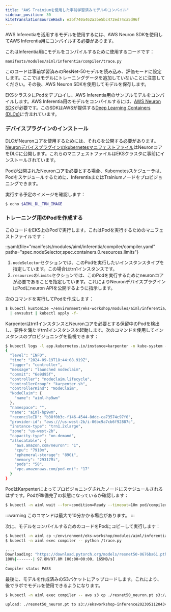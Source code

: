 ```yaml
---
title: "AWS Trainiumを使用した事前学習済みモデルのコンパイル"
sidebar_position: 30
kiteTranslationSourceHash: e3bf740a462a3be5bc472ed74ca5d96f
---
```


AWS Inferentiaを活用するモデルを使用するには、AWS Neuron SDKを使用してAWS Inferentia用にコンパイルする必要があります。

これはInferentia用にモデルをコンパイルするために使用するコードです：

```file
manifests/modules/aiml/inferentia/compiler/trace.py
```

このコードは事前学習済みのResNet-50モデルを読み込み、評価モードに設定します。ここではモデルにトレーニングデータを追加していないことに注意してください。その後、AWS Neuron SDKを使用してモデルを保存します。

EKSクラスタにPodをデプロイし、AWS Inferentia用のサンプルモデルをコンパイルします。AWS Inferentia用のモデルをコンパイルするには、[AWS Neuron SDK](https://aws.amazon.com/machine-learning/neuron/)が必要です。このSDKはAWSが提供する[Deep Learning Containers (DLCs)](https://github.com/aws/deep-learning-containers/blob/v8.12-tf-1.15.5-tr-gpu-py37/available_images.md#neuron-inference-containers)に含まれています。

### デバイスプラグインのインストール

DLCがNeuronコアを使用するためには、それらを公開する必要があります。[Neuronデバイスプラグインのkubernetesマニフェストファイル](https://github.com/aws-neuron/aws-neuron-sdk/tree/master/src/k8)はNeuronコアをDLCに公開します。これらのマニフェストファイルはEKSクラスタに事前にインストールされています。

Podが公開されたNeuronコアを必要とする場合、Kubernetesスケジューラは、Podをスケジュールするために、InferentiaまたはTrainiumノードをプロビジョニングできます。

実行する予定のイメージを確認します：

```bash
$ echo $AIML_DL_TRN_IMAGE
```

### トレーニング用のPodを作成する

このコードをEKS上のPodで実行します。これはPodを実行するためのマニフェストファイルです：

::yaml{file="manifests/modules/aiml/inferentia/compiler/compiler.yaml" paths="spec.nodeSelector,spec.containers.0.resources.limits"}

1. `nodeSelector`セクションでは、このPodを実行したいインスタンスタイプを指定しています。この場合はtrn1インスタンスです。
2. `resources`の`limits`セクションでは、このPodを実行するためにneuronコアが必要であることを指定しています。これによりNeuronデバイスプラグインはPodにneuron APIを公開するように指示します。

次のコマンドを実行してPodを作成します：

```bash timeout=900
$ kubectl kustomize ~/environment/eks-workshop/modules/aiml/inferentia/compiler \
  | envsubst | kubectl apply -f-
```

Karpenterはtrn1インスタンスとNeuronコアを必要とする保留中のPodを検出し、要件を満たすtrn1インスタンスを起動します。次のコマンドを使用してインスタンスのプロビジョニングを監視できます：

```bash test=false
$ kubectl logs -l app.kubernetes.io/instance=karpenter -n kube-system -f | jq
{
  "level": "INFO",
  "time": "2024-09-19T18:44:08.919Z",
  "logger": "controller",
  "message": "launched nodeclaim",
  "commit": "6e9d95f",
  "controller": "nodeclaim.lifecycle",
  "controllerGroup": "karpenter.sh",
  "controllerKind": "NodeClaim",
  "NodeClaim": {
    "name": "aiml-hp9wm"
  },
  "namespace": "",
  "name": "aiml-hp9wm",
  "reconcileID": "b38f0b3c-f146-4544-8ddc-ca73574c97f0",
  "provider-id": "aws:///us-west-2b/i-06bc9a7cb6f92887c",
  "instance-type": "trn1.2xlarge",
  "zone": "us-west-2b",
  "capacity-type": "on-demand",
  "allocatable": {
    "aws.amazon.com/neuron": "1",
    "cpu": "7910m",
    "ephemeral-storage": "89Gi",
    "memory": "29317Mi",
    "pods": "58",
    "vpc.amazonaws.com/pod-eni": "17"
  }
}
```

PodはKarpenterによってプロビジョニングされたノードにスケジュールされるはずです。Podが準備完了の状態になっているか確認します：

```bash timeout=600
$ kubectl -n aiml wait --for=condition=Ready --timeout=10m pod/compiler
```

:::warning
このコマンドは最大で10分かかる場合があります。
:::

次に、モデルをコンパイルするためのコードをPodにコピーして実行します：

```bash timeout=240
$ kubectl -n aiml cp ~/environment/eks-workshop/modules/aiml/inferentia/compiler/trace.py compiler:/
$ kubectl -n aiml exec compiler -- python /trace.py

....
Downloading: "https://download.pytorch.org/models/resnet50-0676ba61.pth" to /root/.cache/torch/hub/checkpoints/resnet50-0676ba61.pth
100%|-------| 97.8M/97.8M [00:00<00:00, 165MB/s]
.
Compiler status PASS
```

最後に、モデルを作成済みのS3バケットにアップロードします。これにより、後でラボでモデルを使用できるようになります。

```bash
$ kubectl -n aiml exec compiler -- aws s3 cp ./resnet50_neuron.pt s3://$AIML_NEURON_BUCKET_NAME/

upload: ./resnet50_neuron.pt to s3://eksworkshop-inference20230511204343601500000001/resnet50_neuron.pt
```
